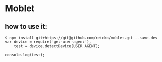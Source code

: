 # Moblet

## how to use it:
    $ npm install git+https://git@github.com/reicko/moblet.git --save-dev
    var device = require('get-user-agent'),
        test = device.detectDevice(USER AGENT);
    
    console.log(test);
